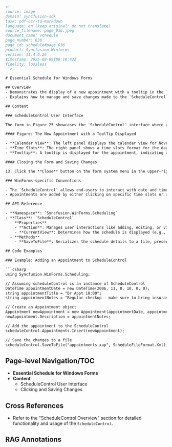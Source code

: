 ```html
<!--
source: image
domain: syncfusion-sdk
task: pdf-ocr-to-markdown
language: en (keep original; do not translate)
source_filename: page_036.jpeg
document_name: schedule
page_number: 036
page_id: schedule#page_036
product: Syncfusion Winforms
version: 11.4.0.26
timestamp: 2025-08-09T08:10:42Z
fidelity: lossless
-->

# Essential Schedule for Windows Forms

## Overview
- Demonstrates the display of a new appointment with a tooltip in the `ScheduleControl`.
- Explains how to manage and save changes made to the `ScheduleControl`.

## Content

### ScheduleControl User Interface

The form in Figure 25 showcases the `ScheduleControl` interface where you can visualize and manage appointments.

#### Figure: The New Appointment with a ToolTip Displayed

- **Calendar View**: The left panel displays the calendar view for November and December 2006, highlighting the week of November 8, 2006.
- **Time Slots**: The right panel shows a time slots format for the day, allowing the addition of events. Each time slot is color-coded, where an appointment is scheduled at **10 am: Dr Appt 10:00**.
- **Tooltip**: A tooltip is displayed for the appointment, indicating a "Regular checkup - make sure to bring insurance card."

#### Closing the Form and Saving Changes

13. Click the **Close** button on the form system menu in the upper-right corner of the form. Since the data has been modified in this `ScheduleControl`, a dialog will appear, asking whether you want to save these changes to a disk file. Click **Yes** to save the changes.

### WinForms-specific Conventions

- The `ScheduleControl` allows end-users to interact with date and time-based events visually, enabling scheduling and management functionalities.
- Appointments are added by either clicking on specific time slots or using double-click gestures. The tooltip serves as a quick reference for additional details about each event.

## API Reference

- **Namespace**: `Syncfusion.WinForms.Scheduling`
- **Class**: `ScheduleControl`
  - **Properties**
    - **Action**: Manages user interactions like adding, editing, or viewing appointments.
    - **CurrentView**: Determines how the schedule is displayed (e.g., day, week, month).
  - **Methods**
    - **SaveToFile**: Serializes the schedule details to a file, preserving user changes.

## Code Examples

### Example: Adding an Appointment to ScheduleControl

```csharp
using Syncfusion.WinForms.Scheduling;

// Assuming scheduleControl is an instance of ScheduleControl
DateTime appointmentDate = new DateTime(2006, 11, 8, 10, 0, 0);
string appointmentTitle = "Dr Appt 10:00";
string appointmentNotes = "Regular checkup - make sure to bring insurance card";

// Create an Appointment object
Appointment newAppointment = new Appointment(appointmentDate, appointmentTitle);
newAppointment.Description = appointmentNotes;

// Add the appointment to the ScheduleControl
scheduleControl.Appointments.Insert(newAppointment);

// Save the changes to a file
scheduleControl.SaveToFile("appointments.xap", ScheduleFileFormat.Xml);
```

## Page-level Navigation/TOC
- **Essential Schedule for Windows Forms**
- **Content**
    - ScheduleControl User Interface
    - Clicking and Saving Changes

## Cross References
- Refer to the "ScheduleControl Overview" section for detailed functionality and usage of the `ScheduleControl`.

## RAG Annotations
<!-- tags: [ScheduleControl, Windows Forms, Appointment Management, Tooltip Display, Save Changes] keywords: [ScheduleControl, Dr Appt, 10 am, Regular checkup, save changes] -->
```